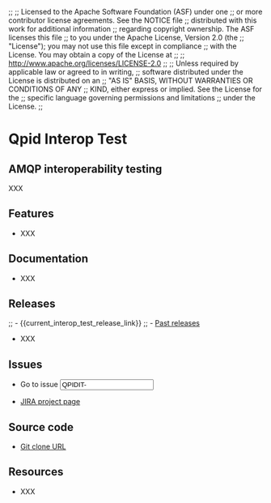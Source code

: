 ;;
;; Licensed to the Apache Software Foundation (ASF) under one
;; or more contributor license agreements.  See the NOTICE file
;; distributed with this work for additional information
;; regarding copyright ownership.  The ASF licenses this file
;; to you under the Apache License, Version 2.0 (the
;; "License"); you may not use this file except in compliance
;; with the License.  You may obtain a copy of the License at
;; 
;;   http://www.apache.org/licenses/LICENSE-2.0
;; 
;; Unless required by applicable law or agreed to in writing,
;; software distributed under the License is distributed on an
;; "AS IS" BASIS, WITHOUT WARRANTIES OR CONDITIONS OF ANY
;; KIND, either express or implied.  See the License for the
;; specific language governing permissions and limitations
;; under the License.
;;

<div id="-left-column" markdown="1">

# Qpid Interop Test

<div class="feature" markdown="1">

## AMQP interoperability testing

XXX

</div>

## Features

 - XXX

## Documentation

 - XXX

</div>

<div id="-right-column" class="right-column-adjusted" markdown="1">

## Releases

;; - {{current_interop_test_release_link}}
;; - [Past releases]({{site_url}}/releases/index.html#past-releases)
 - XXX

## Issues

 - <form id="-jira-goto-form">Go to issue <input name="jira" value="QPIDIT-"/></form>
 - [JIRA project page](https://issues.apache.org/jira/browse/QPIDIT)

## Source code

 - [Git clone URL](https://git-wip-us.apache.org/repos/asf/qpid-interop-test.git)

## Resources

 - XXX

</div>
